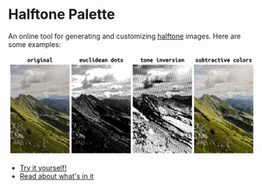 # Halftone Palette

An online tool for generating and customizing [halftone](https://en.wikipedia.org/wiki/Halftone) images. Here are some examples:

![](img/demo.png)

- [Try it yourself!](https://ychalier.github.io/halftone-palette/)
- [Read about what's in it](https://chalier.fr/blog/halftone-palette)
